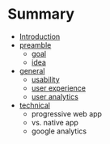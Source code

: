 # Summary

* [Introduction](README.md)
* [preamble](preamble.md)
   * [goal](goal.md)
   * [idea](idea.md)
* [general](general.md)
   * [usability](usability.md)
   * [user experience](user_experience.md)
   * [user analytics](user_analytics.md)
* [technical](technical.md)
   * progressive web app
   * vs. native app
   * google analytics

